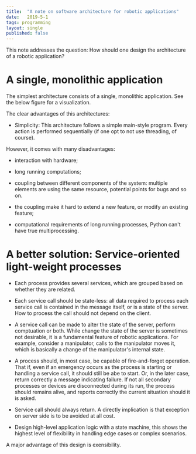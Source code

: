 ```yaml
---
title:  "A note on software architecture for robotic applications" 
date:   2019-5-1
tags: programming
layout: single
published: false
---
```


This note addresses the question: How should one design the
architecture of a robotic application?


# A single, monolithic application

The simplest architecture consists of a single, monolithic
application. See the below figure for a visualization.

The clear advantages of this architectures:
- Simplicity: This architecture follows a simple main-style
  program. Every action is performed sequentially (if one opt to not
  use threading, of course).


However, it comes with many disadvantages:

- interaction with hardware;

- long running computations;

- coupling between different components of the system: multiple
  elements are using the same resource, potential points for bugs and
  so on.

- the coupling make it hard to extend a new feature, or modify an
  existing feature;

- computational requirements of long running processes, Python can't
  have true multiprocessing.


# A better solution: Service-oriented light-weight processes

- Each process provides several services, which are grouped based on
  whether they are related.

- Each service call should be state-less: all data required to process
  each service call is contained in the message itself, or is a state
  of the server. How to process the call should not depend on the
  client.

- A service call can be made to alter the state of the server, perform
  comptuation or both. While change the state of the server is
  sometimes not desirable, it is a fundamental feature of robotic
  applications. For example, consider a manipulator, calls to the
  manipulator moves it, which is basically a change of the
  manipulator's internal state.
  
- A process should, in most case, be capable of fire-and-forget
  operation. That if, even if an emergency occurs as the process is
  starting or handling a service call, it should still be abe to
  start. Or, in the later case, return correctly a message indicating
  failure. If not all secondary processes or devices are disconnected
  during its run, the process should remains alive, and reports
  correctly the current situation should it is asked.

- Service call should always return. A directly implication is that
  exception on server side is to be avoided at all cost.

- Design high-level application logic with a state machine, this shows
  the highest level of flexibility in handling edge cases or complex
  scenarios.
  
A major advantage of this design is exensibility.


